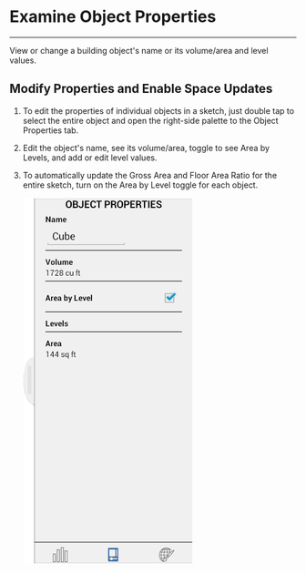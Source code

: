 # Examine Object Properties

----

View or change a building object's name or its volume/area and level values.

## Modify Properties and Enable Space Updates

1. To edit the properties of individual objects in a sketch, just double tap to select the entire object and open the right-side palette to the Object Properties tab.
2. Edit the object's name, see its volume/area, toggle to see Area by Levels, and add or edit level values.
3. To automatically update the Gross Area and Floor Area Ratio for the entire sketch, turn on the Area by Level toggle for each object. 
    
    ![](Images/GUID-BBAAFEE8-767B-4F46-8068-FFAE22514E44-low.png)
